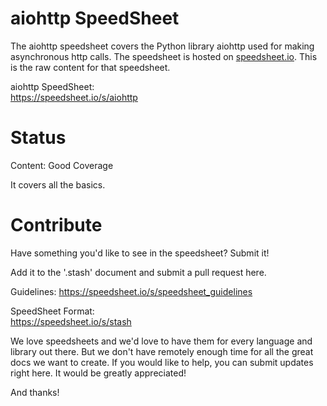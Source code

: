 # aiohttp SpeedSheet

The aiohttp speedsheet covers the Python library aiohttp used for making asynchronous http calls. The speedsheet is hosted on [speedsheet.io](https://speedsheet.io). This is the raw content for that speedsheet.

aiohttp SpeedSheet:  
https://speedsheet.io/s/aiohttp


# Status

Content: Good Coverage

It covers all the basics.


# Contribute

Have something you'd like to see in the speedsheet? Submit it!

Add it to the '.stash' document and submit a pull request here.

Guidelines:
https://speedsheet.io/s/speedsheet_guidelines

SpeedSheet Format:  
https://speedsheet.io/s/stash

We love speedsheets and we'd love to have them for every language and library out there. But we don't have remotely enough time for all the great docs we want to create. If you would like to help, you can submit updates right here. It would be greatly appreciated! 

And thanks!
